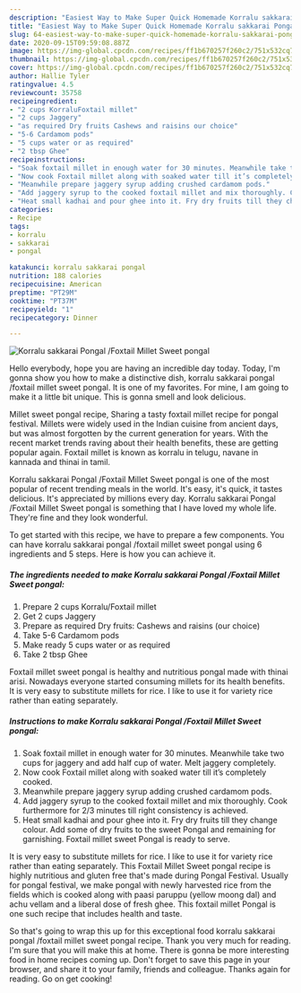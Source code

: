 ```yaml
---
description: "Easiest Way to Make Super Quick Homemade Korralu sakkarai Pongal /Foxtail Millet Sweet pongal"
title: "Easiest Way to Make Super Quick Homemade Korralu sakkarai Pongal /Foxtail Millet Sweet pongal"
slug: 64-easiest-way-to-make-super-quick-homemade-korralu-sakkarai-pongal-foxtail-millet-sweet-pongal
date: 2020-09-15T09:59:08.887Z
image: https://img-global.cpcdn.com/recipes/ff1b670257f260c2/751x532cq70/korralu-sakkarai-pongal-foxtail-millet-sweet-pongal-recipe-main-photo.jpg
thumbnail: https://img-global.cpcdn.com/recipes/ff1b670257f260c2/751x532cq70/korralu-sakkarai-pongal-foxtail-millet-sweet-pongal-recipe-main-photo.jpg
cover: https://img-global.cpcdn.com/recipes/ff1b670257f260c2/751x532cq70/korralu-sakkarai-pongal-foxtail-millet-sweet-pongal-recipe-main-photo.jpg
author: Hallie Tyler
ratingvalue: 4.5
reviewcount: 35758
recipeingredient:
- "2 cups KorraluFoxtail millet"
- "2 cups Jaggery"
- "as required Dry fruits Cashews and raisins our choice"
- "5-6 Cardamom pods"
- "5 cups water or as required"
- "2 tbsp Ghee"
recipeinstructions:
- "Soak foxtail millet in enough water for 30 minutes. Meanwhile take two cups for jaggery and add half cup of water. Melt jaggery completely."
- "Now cook Foxtail millet along with soaked water till it’s completely cooked."
- "Meanwhile prepare jaggery syrup adding crushed cardamom pods."
- "Add jaggery syrup to the cooked foxtail millet and mix thoroughly. Cook furthermore for 2/3 minutes till right consistency is achieved."
- "Heat small kadhai and pour ghee into it. Fry dry fruits till they change colour. Add some of dry fruits to the sweet Pongal and remaining for garnishing. Foxtail millet sweet Pongal is ready to serve."
categories:
- Recipe
tags:
- korralu
- sakkarai
- pongal

katakunci: korralu sakkarai pongal 
nutrition: 188 calories
recipecuisine: American
preptime: "PT29M"
cooktime: "PT37M"
recipeyield: "1"
recipecategory: Dinner

---
```



![Korralu sakkarai Pongal /Foxtail Millet Sweet pongal](https://img-global.cpcdn.com/recipes/ff1b670257f260c2/751x532cq70/korralu-sakkarai-pongal-foxtail-millet-sweet-pongal-recipe-main-photo.jpg)

Hello everybody, hope you are having an incredible day today. Today, I'm gonna show you how to make a distinctive dish, korralu sakkarai pongal /foxtail millet sweet pongal. It is one of my favorites. For mine, I am going to make it a little bit unique. This is gonna smell and look delicious.

Millet sweet pongal recipe, Sharing a tasty foxtail millet recipe for pongal festival. Millets were widely used in the Indian cuisine from ancient days, but was almost forgotten by the current generation for years. With the recent market trends raving about their health benefits, these are getting popular again. Foxtail millet is known as korralu in telugu, navane in kannada and thinai in tamil.

Korralu sakkarai Pongal /Foxtail Millet Sweet pongal is one of the most popular of recent trending meals in the world. It's easy, it's quick, it tastes delicious. It's appreciated by millions every day. Korralu sakkarai Pongal /Foxtail Millet Sweet pongal is something that I have loved my whole life. They're fine and they look wonderful.


To get started with this recipe, we have to prepare a few components. You can have korralu sakkarai pongal /foxtail millet sweet pongal using 6 ingredients and 5 steps. Here is how you can achieve it.

<!--inarticleads1-->

##### The ingredients needed to make Korralu sakkarai Pongal /Foxtail Millet Sweet pongal:

1. Prepare 2 cups Korralu/Foxtail millet
1. Get 2 cups Jaggery
1. Prepare as required Dry fruits: Cashews and raisins (our choice)
1. Take 5-6 Cardamom pods
1. Make ready 5 cups water or as required
1. Take 2 tbsp Ghee


Foxtail millet sweet pongal is healthy and nutritious pongal made with thinai arisi. Nowadays everyone started consuming millets for its health benefits. It is very easy to substitute millets for rice. I like to use it for variety rice rather than eating separately. 

<!--inarticleads2-->

##### Instructions to make Korralu sakkarai Pongal /Foxtail Millet Sweet pongal:

1. Soak foxtail millet in enough water for 30 minutes. Meanwhile take two cups for jaggery and add half cup of water. Melt jaggery completely.
1. Now cook Foxtail millet along with soaked water till it’s completely cooked.
1. Meanwhile prepare jaggery syrup adding crushed cardamom pods.
1. Add jaggery syrup to the cooked foxtail millet and mix thoroughly. Cook furthermore for 2/3 minutes till right consistency is achieved.
1. Heat small kadhai and pour ghee into it. Fry dry fruits till they change colour. Add some of dry fruits to the sweet Pongal and remaining for garnishing. Foxtail millet sweet Pongal is ready to serve.


It is very easy to substitute millets for rice. I like to use it for variety rice rather than eating separately. This Foxtail Millet Sweet pongal recipe is highly nutritious and gluten free that&#39;s made during Pongal Festival. Usually for pongal festival, we make pongal with newly harvested rice from the fields which is cooked along with paasi paruppu (yellow moong dal) and achu vellam and a liberal dose of fresh ghee. This foxtail millet Pongal is one such recipe that includes health and taste. 

So that's going to wrap this up for this exceptional food korralu sakkarai pongal /foxtail millet sweet pongal recipe. Thank you very much for reading. I'm sure that you will make this at home. There is gonna be more interesting food in home recipes coming up. Don't forget to save this page in your browser, and share it to your family, friends and colleague. Thanks again for reading. Go on get cooking!
